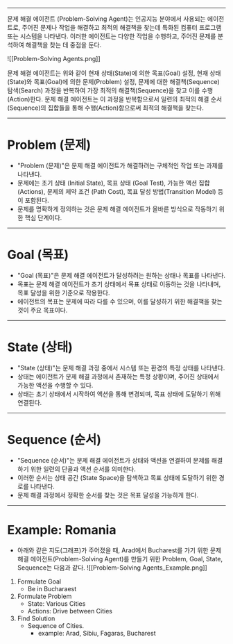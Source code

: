 
---
문제 해결 에이전트 (Problem-Solving Agent)는 인공지능 분야에서 사용되는 에이전트로, 주어진 문제나 작업을 해결하고 최적의 해결책을 찾는데 특화된 컴퓨터 프로그램 또는 시스템을 나타낸다. 이러한 에이전트는 다양한 작업을 수행하고, 주어진 문제를 분석하여 해결책을 찾는 데 중점을 둔다.

![[Problem-Solving Agents.png]]

문제 해결 에이전트는 위와 같이 현재 상태(State)에 의한 목표(Goal) 설정, 현재 상태(State)와 목표(Goal)에 의한 문제(Problem) 설정, 문제에 대한 해결책(Sequence) 탐색(Search) 과정을 반복하여 가장 최적의 해결책(Sequence)을 찾고 이를 수행(Action)한다. 문제 해결 에이전트는 이 과정을 반복함으로서 일련의 최적의 해결 순서(Sequence)의 집합들을 통해 수행(Action)함으로써 최적의 해결책을 찾는다.

---
# Problem (문제)
- "Problem (문제)"은 문제 해결 에이전트가 해결하려는 구체적인 작업 또는 과제를 나타낸다.
- 문제에는 초기 상태 (Initial State), 목표 상태 (Goal Test), 가능한 액션 집합 (Actions), 문제의 제약 조건 (Path Cost), 목표 달성 방법(Transition Model) 등이 포함된다.
- 문제를 명확하게 정의하는 것은 문제 해결 에이전트가 올바른 방식으로 작동하기 위한 핵심 단계이다.

---
# Goal (목표)
- "Goal (목표)"은 문제 해결 에이전트가 달성하려는 원하는 상태나 목표를 나타낸다.
- 목표는 문제 해결 에이전트가 초기 상태에서 목표 상태로 이동하는 것을 나타내며, 목표 달성을 위한 기준으로 작용한다.
- 에이전트의 목표는 문제에 따라 다를 수 있으머, 이를 달성하기 위한 해결책을 찾는 것이 주요 목표이다.

---
# State (상태)
- "State (상태)"는 문제 해결 과정 중에서 시스템 또는 환경의 특정 상태를 나타낸다.
- 상태는 에이전트가 문제 해결 과정에서 존재하는 특정 상황이며, 주어진 상태에서 가능한 액션을 수행할 수 있다.
- 상태는 초기 상태에서 시작하여 액션을 통해 변경되며, 목표 상태에 도달하기 위해 연결된다.

---
# Sequence (순서)
- "Sequence (순서)"는 문제 해결 에이전트가 상태와 액션을 연결하여 문제를 해결하기 위한 일련의 단골과 액션 순서를 의미한다.
- 이러한 순서는 상태 공간 (State Space)을 탐색하고 목표 상태에 도달하기 위한 경로를 나타낸다.
- 문제 해결 과정에서 정확한 순서를 찾는 것은 목표 달성을 가능하게 한다.

---
# Example: Romania

- 아래와 같은 지도(그래프)가 주어졌을 때, Arad에서 Bucharest를 가기 위한 문제 해결 에이전트(Problem-Solving Agent)를 만들기 위한 Problem, Goal, State, Sequence는 다음과 같다.
![[Problem-Solving Agents_Example.png]]

1. Formulate Goal
   - Be in Bucharaest
2. Formulate Problem
   - State: Various Cities
   - Actions: Drive between Cities
3. Find Solution
   - Sequence of Cities. 
     - example: Arad, Sibiu, Fagaras, Bucharest